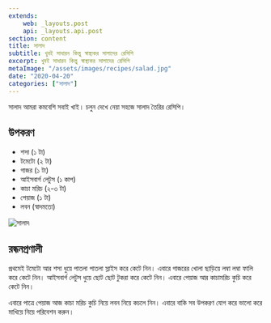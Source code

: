 ```yaml
---
extends:
    web: _layouts.post
    api: _layouts.api.post
section: content
title: সালাদ
subtitle: খুবই সাধারন কিন্তু স্বাস্থ্যকর সালাদের রেসিপি
excerpt: খুবই সাধারন কিন্তু স্বাস্থ্যকর সালাদের রেসিপি
metaImage: "/assets/images/recipes/salad.jpg"
date: "2020-04-20"
categories: ["সালাদ"]
---
```


সালাদ আমরা কমবেশি সবাই খাই। চলুন দেখে নেয়া সহজে সালাদ তৈরির রেসিপি।

## উপকরণ

- শসা (১ টা)
- টমেটো (২ টা)
- গাজর (১ টা)
- আইসবার্গ লেটুস (১ কাপ)
- কাচা মরিচ (২-৩ টা)
- পেয়াজ (১ টা)
- লবন (স্বাদমতো)

![সালাদ](/assets/images/recipes/salad.jpg)

## রন্ধনপ্রণালী

প্রথমেই টমেটো আর শসা ধুয়ে পাতলা পাতলা স্লাইস করে কেটে নিন। এবারে গাজরের খোলা ছাড়িয়ে লম্বা লম্বা ফালি
করে কেটে নিন। আইসবার্গ লেটুস ধুয়ে ছোট ছোট টুকরা করে কেটে নিন। এবারে পেয়াজ আর কাচামরিচ কুচি করে কেটে
নিন।

এবারে পাত্রে পেয়াজ আজ কাচা মরিচ কুচি নিয়ে লবন নিয়ে কচলে নিন। এবারে বাকি সব উপকরণ যোগ করে ভালো
করে মাখিয়ে নিয়ে পরিবেশন করুন।
